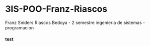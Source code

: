 # 3IS-POO-Franz-Riascos
Franz Sniders Riascos Bedoya - 2 semestre ingenieria de sistemas - programacion 
#### test
